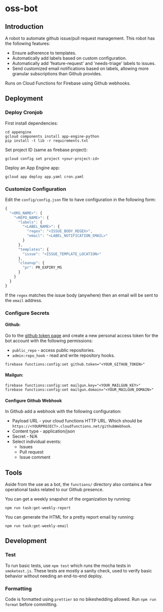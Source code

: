 # oss-bot

## Introduction

A robot to automate github issue/pull request management. This robot
has the following features:

  * Ensure adherence to templates.
  * Automatically add labels based on custom configuration.
  * Automatically add 'feature-request' and 'needs-triage' labels to issues.
  * Send customized email notifications based on labels, allowing more
    granular subscriptions than Github provides.

Runs on Cloud Functions for Firebase using Github webhooks.

## Deployment

### Deploy Cronjob

First install dependencies:

```
cd appengine
gcloud components install app-engine-python
pip install -t lib -r requirements.txt
```

Set project ID (same as firebase project):

```
gcloud config set project <your-project-id>
```

Deploy an App Engine app:

```
gcloud app deploy app.yaml cron.yaml
```

### Customize Configuration

Edit the `config/config.json` file to have configuration in the following form:

```javascript
{
  "<ORG_NAME>": {
    "<REPO_NAME>": {
      "labels": {
        "<LABEL_NAME>": {
          "regex": "<ISSUE_BODY_REGEX>",
          "email": "<LABEL_NOTIFICATION_EMAIL>"
        }
      },
      "templates": {
        "issue": "<ISSUE_TEMPLATE_LOCATION>"
      },
      "cleanup": {
        "pr": PR_EXPIRY_MS
      }
    }
  }
}
```

If the `regex` matches the issue body (anywhere) then an email
will be sent to the `email` address.

### Configure Secrets

#### Github:

Go to the [github token page](https://github.com/settings/tokens/new) and
create a new personal access token for the bot account with the following
permissions:

  * `public_repo` - access public repositories.
  * `admin:repo_hook` - read and write repository hooks.

```
firebase functions:config:set github.token="<YOUR_GITHUB_TOKEN>"
```

#### Mailgun:

```
firebase functions:config:set mailgun.key="<YOUR_MAILGUN_KEY>"
firebase functions:config:set mailgun.domain="<YOUR_MAILGUN_DOMAIN>"
```

#### Configure Github Webhook

In Github add a webhook with the following configuration:

  * Payload URL - your cloud functions HTTP URL. Which should be
    `https://<YOURPROJECT>.cloudfunctions.net/githubWebhook`.
  * Content type - application/json
  * Secret - N/A
  * Select individual events:
    * Issues
    * Pull request
    * Issue comment

## Tools

Aside from the use as a bot, the `functions/` directory also contains a few operational tasks related to our Github presence.

You can get a weekly snapshot of the organization by running:

```
npm run task:get-weekly-report
```

You can generate the HTML for a pretty report email by running:

```
npm run task:get-weekly-email
```

## Development

### Test

To run basic tests, use `npm test` which runs the mocha tests in `smoketest.js`.
These tests are mostly a sanity check, used to verify basic behavior without
needing an end-to-end deploy.

### Formatting

Code is formatted using `prettier` so no bikeshedding allowed. Run
`npm run format` before committing.
